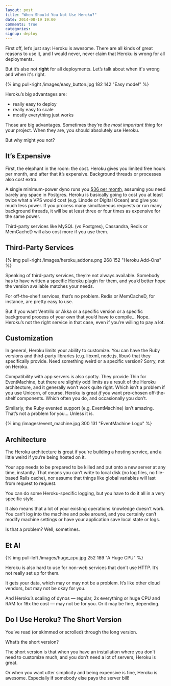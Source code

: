 ```yaml
---
layout: post
title: "When Should You Not Use Heroku?"
date: 2014-08-19 19:00
comments: true
categories: 
signup: deploy
---
```

First off, let’s just say: Heroku is awesome. There are all kinds
of great reasons to use it, and I would never, never claim that
Heroku is wrong for all deployments.

But it’s also not <b>right</b> for all deployments. Let’s talk about
when it's wrong and when it's right.

{% img pull-right /images/easy_button.jpg 182 142 "Easy mode!" %}

Heroku’s big advantages are:

* really easy to deploy
* really easy to scale
* mostly everything just works

Those are big advantages. Sometimes they're <i>the most important
thing</i> for your project.
When they are, you should absolutely use Heroku.

But why might you not?

## It’s Expensive

First, the elephant in the room: the cost. Heroku gives you limited
free hours per month, and after that it’s expensive. Background
threads or processes also cost extra.

A single minimum-power dyno runs you
<a href="https://www.heroku.com/pricing">$36 per month</a>, assuming you
need barely any space in Postgres. Heroku is basically going to
cost you at least twice what a VPS would cost (e.g. Linode or Digital Ocean)
and give you much less power. If you process many
simultaneous requests or run many background threads, it will be
at least three or four times as expensive for the same power.

<!-- more -->

Third-party services like MySQL (vs Postgres), Cassandra, Redis or
MemCacheD will also cost more if you use them.

## Third-Party Services

{% img pull-right /images/heroku_addons.png 268 152 "Heroku Add-Ons" %}

Speaking of third-party services, they’re not always available.
Somebody has to have written a specific
<a href="https://addons.heroku.com/">Heroku plugin</a> for them,
and you’d better hope the version available matches your needs.

For off-the-shelf services, that’s no problem. Redis or MemCacheD,
for instance, are pretty easy to use.

But if you want Ventrilo or Akka or a specific version or a
specific background process of your own that you’d have to compile…
Nope. Heroku’s not the right service in that case, even if you’re
willing to pay a lot.

## Customization

In general, Heroku limits your ability to customize. You can have
the Ruby versions and third-party libraries (e.g. libxml, node.js,
libuv) that they specifically provide. Need something weird or
a specific version? Sorry, not on Heroku.

Compatibility with app servers is also spotty. They provide Thin
for EventMachine, but there are slightly odd limits as a result
of the Heroku architecture, and it generally won’t work quite
right. Which isn’t a problem if you use Unicorn, of course.
Heroku is great *if* you want pre-chosen off-the-shelf components.
Which often you do, and occasionally you don’t.

Similarly, the Ruby evented support (e.g. EventMachine) isn’t
amazing. That’s not a problem for you… Unless it is.

{% img /images/event_machine.jpg 300 131 "EventMachine Logo" %}

## Architecture

The Heroku architecture is great if you're building a hosting service, and a
little weird if you’re being hosted on it.

Your app needs to be prepared to be killed and put onto a new server at any
time, instantly. That means you can’t write to local disk (no log files, no
file-based Rails cache), nor assume that things like global variables will
last from request to request.

You can do some Heroku-specific logging, but you have to do it
all in a very specific style.

It also means that a lot of your existing operations knowledge
doesn’t work. You can’t log into the machine and poke around,
and you certainly can’t modify machine settings or have your
application save local state or logs.

Is that a problem? Well, sometimes.

## Et Al

{% img pull-left /images/huge_cpu.jpg 252 189 "A Huge CPU" %}

Heroku is also hard to use for non-web services that don't use HTTP. It’s not
really set up for them.

It gets your data, which may or may not be a problem. It’s
like other cloud vendors, but may not be okay for you.

And Heroku’s scaling of dynos — regular, 2x everything
or huge CPU and RAM for 16x the cost — may not be for
you. Or it may be fine, depending.

## Do I Use Heroku? The Short Version

You’ve read (or skimmed or scrolled) through the long
version.

What’s the short version?

The short version is that when you have an installation
where you don’t need to customize much, and you don’t
need a lot of servers, Heroku is great.

Or when you want utter simplicity and being expensive is fine,
Heroku is awesome. Especially if somebody
else pays the server bill!
